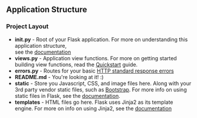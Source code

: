 ## Application Structure
### Project Layout
- **__init__.py** - Root of your Flask application. For more on understanding this application structure,   
see the [documentation](http://flask.pocoo.org/docs/0.10/patterns/packages/)
- **views.py** - Application view functions. For more on getting started building view functions,
 read the [Quickstart](http://flask.pocoo.org/docs/0.10/quickstart/) guide.
- **errors.py** - Routes for your basic [HTTP standard response errors](http://en.wikipedia.org/wiki/List_of_HTTP_status_codes#4xx_Client_Error)
- **README.md** - You're looking at it! :) 
- **static** - Store you Javascript, CSS, and image files here. 
Along with your 3rd party vendor static files, such as [Bootstrap](http://getbootstrap.com/).
For more info on using static files in Flask, see the [documentation](http://flask.pocoo.org/docs/0.10/quickstart/#static-files).
- **templates** - HTML files go here. Flask uses Jinja2 as its template engine.
 For more on info on using Jinja2, see the [documentation](http://jinja.pocoo.org/docs/dev/templates/)
